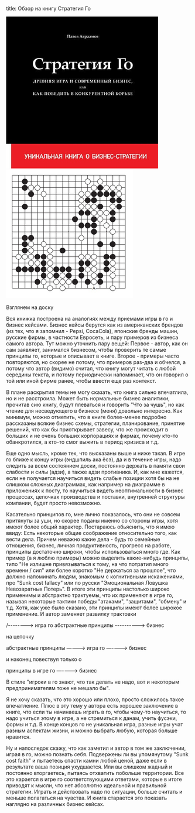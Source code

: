 title: Обзор на книгу Стратегия Го

![](/blog/static/img/619iQK9ktzc.jpg)
![](/blog/static/img/fYBL3d5fr-Y.jpg)

Взглянем на доску

Вся книжка построена на аналогиях между приемами игры в го и бизнес кейсами. Бизнес кейсы берутся как из американских брендов (из тех, что я запомнил - Pepsi, CocaCola), японские бренды машин, русские фирмы, в частности Евросeть, и пару примеров из бизнеса самого автора. Тут можно уточнить пару вещей:
Первое - автор, как он сам заявляет, занимался бизнесом, чтобы проверить те самые принципы го, которые и описывает в книге.
Второе - примеры часто повторяются, но скорее не потому, что примеров раз-два и обчелся, а потому что автор (видимо) считал, что книгу могут читать с любой середины текста, и потому периодически напоминает, что он говорил о той или иной фирме ранее, чтобы ввести еще раз контекст.

В плане раскрытия темы не могу сказать, что книга сильно впечатлила, но и не расстроила. Может быть нормальные бизнес аналитики, прочитав сию книгу, будут плеваться и говорить "Что за чушь", но как чтение для несведующего в бизнесе (меня) довольно интересно. Как минимум, можно отметить, что в книге более-менее подробно рассказаны всякие бизнес схемы, стратегии, планирование, принятие решений, что как бы приоткрывает завесу, что же происходит в больших и не очень больших корпорациях и фирмах, почему кто-то обанкротился, а кто-то смог выжить в период кризиса и т.д.

Еще одно мысль, кроме тех, что высказаны выше и ниже такая. В игре го ближе к концу игры (эндшпиль ака ёсэ), да и в течение игры, надо следить за всем состоянием доски, постоянно держать в памяти свои слабости и силы (адзи), а также адзи противника. И, как мне кажется, если не получается научиться видеть слабые позиции хотя бы на не слишком сложных диаграммах, как например на диаграмме в приложениях к посту, то научиться видеть неоптимальности в бизнес процессах, цепочках производства и поставки, внутренней структуры компании, будет просто невозможно.

Касательно принципов го, мне лично показалось, что они не совсем притянуты за уши, но скорее поданы именно со стороны игры, хотя имеют более общий характер. Постараюсь обьяснить, что я имею ввиду:
Есть некоторые общие соображение относительно того, как вести дела. Причем неважно какие дела - будь то семейные отношения, бизнес, личная продуктивность, прогресс на работе, принципы достаточно широки, чтобы использоваться много где. Как пример (а я люблю примеры) можно выделить какие-нибудь принципы, типо "Не излишне привязываться к тому, на что потратил много времени / сил" или более коротко "Не держаться за прошлое", что должно напоминать людям, знакомым с когнитивными искажениями, про "Sunk cost fallacy" или по русски "Эмоциональная Ловушка Невозвратных Потерь". В итоге эти принципы настолько широко применимы и абстрактно трактуемы, что их применяют в игре го, называя некоторые тактики победы "атаками", "защитами", "обмену" и т.д. Хотя, как уже было сказано, эти принципы имеют более широкое применение. И автор заменяет развилку трактовки

/--------> игра го
абстрактные принципы
\----------> бизнес

на цепочку

абстрактные принципы —---> игра го —----> бизнес

и наконец повествуя только о

принципы в игре го —----> бизнес

В стиле "игроки в го знают, что так делать не надо, вот и некоторым предпринимателям тоже не мешало бы".

Я не хочу сказать, что это хорошо или плохо, просто сложилось такое впечатление. Плюс в эту тему у автора есть хорошее заключение в книге, что если ты начинаешь играть в го, чтобы чему-то научиться, то надо учиться этому в игре, а не стремиться к данам, учить фусэки, формы и т.д. В конце концов го не уникальная игра, разные игры учат разным аспектам жизни, и можно выбрать любую, которая больше нравится.

Ну и напоследок скажу, что как заметил и автор в том же заключении, играя в го, можно познать себя. Подвержены ли вы упомянутому "Sunk cost faith" и пытаетесь спасти камни любой ценой, даже если в результате ваша позиция ухудшается. Или вы слишком жадный и постоянно вторгаетесь, пытаясь отхватить побольше территории. Все это карается в игре го соответствующими ответами, которые в итоге приводят к мысли, что нет абсолютно идеальной и правильной стратегии. Играть и действовать надо по ситуации, больше считать и меньше полагаться на чувства. И книга старается это показать наглядно на различных бизнес кейсах.
